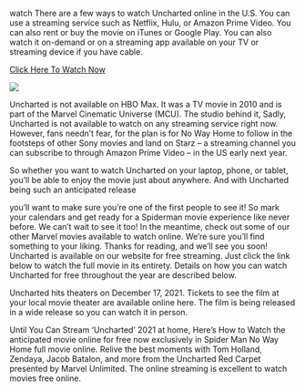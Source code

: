 watch There are a few ways to watch Uncharted online in the U.S. You can use a streaming service such as Netflix, Hulu, or Amazon Prime Video. You can also rent or buy the movie on iTunes or Google Play. You can also watch it on-demand or on a streaming app available on your TV or streaming device if you have cable.


<a href="https://123movies.layarstar.com/en/movie/335787">Click Here To Watch Now</a>

<img src="https://image.tmdb.org/t/p/original/loI63vxJK0UgYSXrzYdxOoCw2YO.jpg" />

Uncharted is not available on HBO Max. It was a TV movie in 2010 and is part of the Marvel Cinematic Universe (MCU). The studio behind it, Sadly, Uncharted is not available to watch on any streaming service right now. However, fans needn’t fear, for the plan is for No Way Home to follow in the footsteps of other Sony movies and land on Starz – a streaming channel you can subscribe to through Amazon Prime Video – in the US early next year.

So whether you want to watch Uncharted on your laptop, phone, or tablet, you’ll be able to enjoy the movie just about anywhere. And with Uncharted being such an anticipated release

you’ll want to make sure you’re one of the first people to see it! So mark your calendars and get ready for a Spiderman movie experience like never before. We can’t wait to see it too! In the meantime, check out some of our other Marvel movies available to watch online. We’re sure you’ll find something to your liking. Thanks for reading, and we’ll see you soon! Uncharted is available on our website for free streaming. Just click the link below to watch the full movie in its entirety. Details on how you can watch Uncharted for free throughout the year are described below.

Uncharted hits theaters on December 17, 2021. Tickets to see the film at your local movie theater are available online here. The film is being released in a wide release so you can watch it in person.

Until You Can Stream ‘Uncharted’ 2021 at home, Here’s How to Watch the anticipated movie online for free now exclusively in Spider Man No Way Home full movie online. Relive the best moments with Tom Holland, Zendaya, Jacob Batalon, and more from the Uncharted Red Carpet presented by Marvel Unlimited. The online streaming is excellent to watch movies free online.
